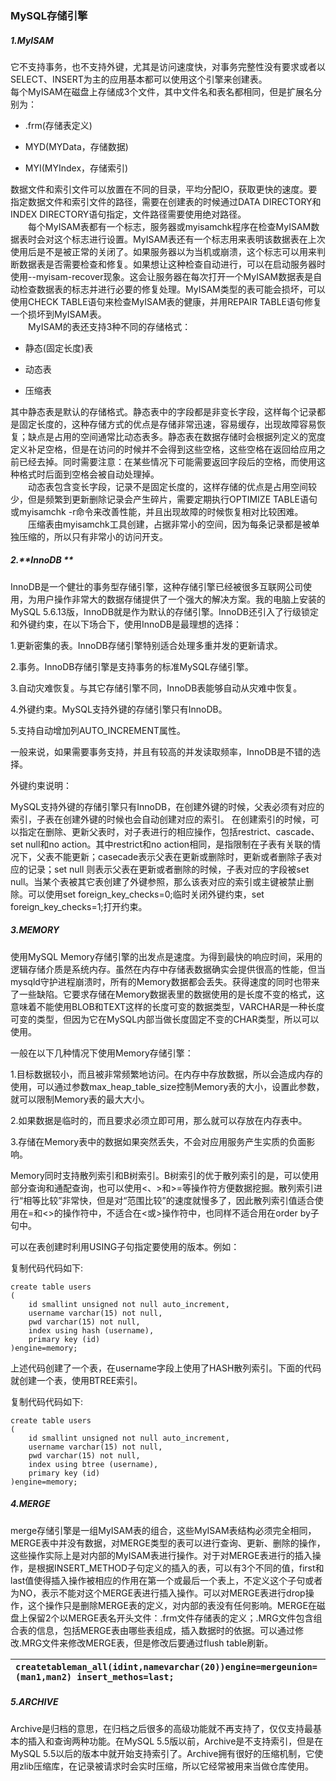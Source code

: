 ### MySQL存储引擎

##### 1.**MyISAM**

它不支持事务，也不支持外键，尤其是访问速度快，对事务完整性没有要求或者以SELECT、INSERT为主的应用基本都可以使用这个引擎来创建表。  
每个MyISAM在磁盘上存储成3个文件，其中文件名和表名都相同，但是扩展名分别为：

* .frm\(存储表定义\)

* MYD\(MYData，存储数据\)

* MYI\(MYIndex，存储索引\)

数据文件和索引文件可以放置在不同的目录，平均分配IO，获取更快的速度。要指定数据文件和索引文件的路径，需要在创建表的时候通过DATA DIRECTORY和INDEX DIRECTORY语句指定，文件路径需要使用绝对路径。  
　　每个MyISAM表都有一个标志，服务器或myisamchk程序在检查MyISAM数据表时会对这个标志进行设置。MyISAM表还有一个标志用来表明该数据表在上次使用后是不是被正常的关闭了。如果服务器以为当机或崩溃，这个标志可以用来判断数据表是否需要检查和修复。如果想让这种检查自动进行，可以在启动服务器时使用--myisam-recover现象。这会让服务器在每次打开一个MyISAM数据表是自动检查数据表的标志并进行必要的修复处理。MyISAM类型的表可能会损坏，可以使用CHECK TABLE语句来检查MyISAM表的健康，并用REPAIR TABLE语句修复一个损坏到MyISAM表。  
　　MyISAM的表还支持3种不同的存储格式：

* 静态\(固定长度\)表

* 动态表

* 压缩表

其中静态表是默认的存储格式。静态表中的字段都是非变长字段，这样每个记录都是固定长度的，这种存储方式的优点是存储非常迅速，容易缓存，出现故障容易恢复；缺点是占用的空间通常比动态表多。静态表在数据存储时会根据列定义的宽度定义补足空格，但是在访问的时候并不会得到这些空格，这些空格在返回给应用之前已经去掉。同时需要注意：在某些情况下可能需要返回字段后的空格，而使用这种格式时后面到空格会被自动处理掉。  
　　动态表包含变长字段，记录不是固定长度的，这样存储的优点是占用空间较少，但是频繁到更新删除记录会产生碎片，需要定期执行OPTIMIZE TABLE语句或myisamchk -r命令来改善性能，并且出现故障的时候恢复相对比较困难。  
　　压缩表由myisamchk工具创建，占据非常小的空间，因为每条记录都是被单独压缩的，所以只有非常小的访问开支。

##### 2.**InnoDB **

InnoDB是一个健壮的事务型存储引擎，这种存储引擎已经被很多互联网公司使用，为用户操作非常大的数据存储提供了一个强大的解决方案。我的电脑上安装的MySQL 5.6.13版，InnoDB就是作为默认的存储引擎。InnoDB还引入了行级锁定和外键约束，在以下场合下，使用InnoDB是最理想的选择：

1.更新密集的表。InnoDB存储引擎特别适合处理多重并发的更新请求。

2.事务。InnoDB存储引擎是支持事务的标准MySQL存储引擎。

3.自动灾难恢复。与其它存储引擎不同，InnoDB表能够自动从灾难中恢复。

4.外键约束。MySQL支持外键的存储引擎只有InnoDB。

5.支持自动增加列AUTO\_INCREMENT属性。

一般来说，如果需要事务支持，并且有较高的并发读取频率，InnoDB是不错的选择。

外键约束说明：

MySQL支持外键的存储引擎只有InnoDB，在创建外键的时候，父表必须有对应的索引，子表在创建外键的时候也会自动创建对应的索引。 在创建索引的时候，可以指定在删除、更新父表时，对子表进行的相应操作，包括restrict、cascade、set null和no action。其中restrict和no action相同，是指限制在子表有关联的情况下，父表不能更新；casecade表示父表在更新或删除时，更新或者删除子表对应的记录；set null 则表示父表在更新或者删除的时候，子表对应的字段被set null。当某个表被其它表创建了外键参照，那么该表对应的索引或主键被禁止删除。可以使用set foreign\_key\_checks=0;临时关闭外键约束，set foreign\_key\_checks=1;打开约束。

##### 3.**MEMORY**

使用MySQL Memory存储引擎的出发点是速度。为得到最快的响应时间，采用的逻辑存储介质是系统内存。虽然在内存中存储表数据确实会提供很高的性能，但当mysqld守护进程崩溃时，所有的Memory数据都会丢失。获得速度的同时也带来了一些缺陷。它要求存储在Memory数据表里的数据使用的是长度不变的格式，这意味着不能使用BLOB和TEXT这样的长度可变的数据类型，VARCHAR是一种长度可变的类型，但因为它在MySQL内部当做长度固定不变的CHAR类型，所以可以使用。

一般在以下几种情况下使用Memory存储引擎：

1.目标数据较小，而且被非常频繁地访问。在内存中存放数据，所以会造成内存的使用，可以通过参数max\_heap\_table\_size控制Memory表的大小，设置此参数，就可以限制Memory表的最大大小。

2.如果数据是临时的，而且要求必须立即可用，那么就可以存放在内存表中。

3.存储在Memory表中的数据如果突然丢失，不会对应用服务产生实质的负面影响。

Memory同时支持散列索引和B树索引。B树索引的优于散列索引的是，可以使用部分查询和通配查询，也可以使用&lt;、&gt;和&gt;=等操作符方便数据挖掘。散列索引进行“相等比较”非常快，但是对“范围比较”的速度就慢多了，因此散列索引值适合使用在=和&lt;&gt;的操作符中，不适合在&lt;或&gt;操作符中，也同样不适合用在order by子句中。

可以在表创建时利用USING子句指定要使用的版本。例如：

复制代码代码如下:

```
create table users
(
    id smallint unsigned not null auto_increment,
    username varchar(15) not null,
    pwd varchar(15) not null,
    index using hash (username),
    primary key (id)
)engine=memory;
```

上述代码创建了一个表，在username字段上使用了HASH散列索引。下面的代码就创建一个表，使用BTREE索引。

复制代码代码如下:

```
create table users
(
    id smallint unsigned not null auto_increment,
    username varchar(15) not null,
    pwd varchar(15) not null,
    index using btree (username),
    primary key (id)
)engine=memory;
```

##### 4.**MERGE**

merge存储引擎是一组MyISAM表的组合，这些MyISAM表结构必须完全相同，MERGE表中并没有数据，对MERGE类型的表可以进行查询、更新、删除的操作，这些操作实际上是对内部的MyISAM表进行操作。对于对MERGE表进行的插入操作，是根据INSERT\_METHOD子句定义的插入的表，可以有3个不同的值，first和last值使得插入操作被相应的作用在第一个或最后一个表上，不定义这个子句或者为NO，表示不能对这个MERGE表进行插入操作。可以对MERGE表进行drop操作，这个操作只是删除MERGE表的定义，对内部的表没有任何影响。MERGE在磁盘上保留2个以MERGE表名开头文件：.frm文件存储表的定义；.MRG文件包含组合表的信息，包括MERGE表由哪些表组成，插入数据时的依据。可以通过修改.MRG文件来修改MERGE表，但是修改后要通过flush table刷新。

| `createtableman_all(idint,namevarchar(20))engine=mergeunion=(man1,man2) insert_methos=last;` |
| :--- |


##### 5.ARCHIVE

Archive是归档的意思，在归档之后很多的高级功能就不再支持了，仅仅支持最基本的插入和查询两种功能。在MySQL 5.5版以前，Archive是不支持索引，但是在MySQL 5.5以后的版本中就开始支持索引了。Archive拥有很好的压缩机制，它使用zlib压缩库，在记录被请求时会实时压缩，所以它经常被用来当做仓库使用。

